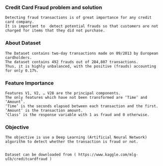 ### Credit Card Fraud problem and solution
    Detecting fraud transactions is of great importance for any credit card company. 
    It is important to  detect potential frauds so that customers are not charged for items that they did not purchase.

### About Dataset
    The Dataset contains two-day transactions made on 09/2013 by European cardholders.
    The dataset contains 492 frauds out of 284,807 transactions. 
    Thus, it is highly unbalanced, with the positive (frauds) accounting for only 0.17%.

### Feature Importance
    Features V1, V2, … V28 are the principal components.
    The only features which have not been transformed are ‘Time’ and ‘Amount’.
    ‘Time’ is the seconds elapsed between each transaction and the first. ‘Amount’ is the transaction amount. 
    ‘Class’ is the response variable with 1 as fraud and 0 otherwise.
    
### Objective
    The objective is use a Deep Learning (Artificial Neural Network) algorithm to detect whether the transaction is fraud or not.
    
    
    Dataset can be downloaded from ( https://www.kaggle.com/mlg-ulb/creditcardfraud )
